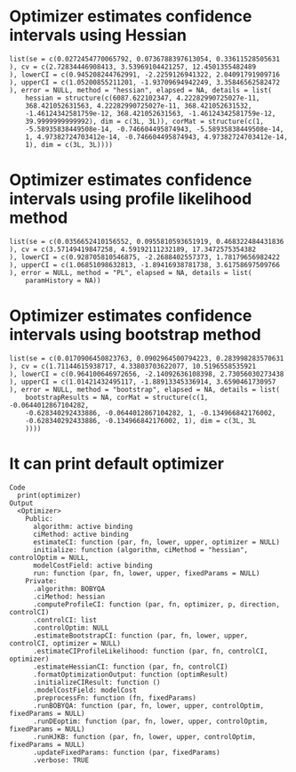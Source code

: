 # Optimizer estimates confidence intervals using Hessian

    list(se = c(0.0272454770065792, 0.0736788397613054, 0.33611528505631
    ), cv = c(2.72834446908413, 3.53969104421257, 12.4501355482489
    ), lowerCI = c(0.945208244762991, -2.2259126941322, 2.04091791909716
    ), upperCI = c(1.05200855211201, -1.93709694942249, 3.35846562582472
    ), error = NULL, method = "hessian", elapsed = NA, details = list(
        hessian = structure(c(6087.622102347, 4.22282990725027e-11, 
        368.421052631563, 4.22282990725027e-11, 368.421052631532, 
        -1.46124342581759e-12, 368.421052631563, -1.46124342581759e-12, 
        39.9999999999992), dim = c(3L, 3L)), corMat = structure(c(1, 
        -5.58935838449508e-14, -0.746604495874943, -5.58935838449508e-14, 
        1, 4.97382724703412e-14, -0.746604495874943, 4.97382724703412e-14, 
        1), dim = c(3L, 3L))))

# Optimizer estimates confidence intervals using profile likelihood method

    list(se = c(0.0356652410156552, 0.0955810593651919, 0.468322484431836
    ), cv = c(3.57149419847258, 4.59192111232189, 17.3472575354382
    ), lowerCI = c(0.928705810546875, -2.2688402557373, 1.78179656982422
    ), upperCI = c(1.06851098632813, -1.89416938781738, 3.61758697509766
    ), error = NULL, method = "PL", elapsed = NA, details = list(
        paramHistory = NA))

# Optimizer estimates confidence intervals using bootstrap method

    list(se = c(0.0170906450823763, 0.0902964500794223, 0.283998283570631
    ), cv = c(1.71144615938717, 4.33803703622077, 10.5196558535921
    ), lowerCI = c(0.964100646972656, -2.14092636108398, 2.73056030273438
    ), upperCI = c(1.01421432495117, -1.88913345336914, 3.6590461730957
    ), error = NULL, method = "bootstrap", elapsed = NA, details = list(
        bootstrapResults = NA, corMat = structure(c(1, -0.0644012867104282, 
        -0.628340292433886, -0.0644012867104282, 1, -0.134966842176002, 
        -0.628340292433886, -0.134966842176002, 1), dim = c(3L, 3L
        ))))

# It can print default optimizer

    Code
      print(optimizer)
    Output
      <Optimizer>
        Public:
          algorithm: active binding
          ciMethod: active binding
          estimateCI: function (par, fn, lower, upper, optimizer = NULL) 
          initialize: function (algorithm, ciMethod = "hessian", controlOptim = NULL, 
          modelCostField: active binding
          run: function (par, fn, lower, upper, fixedParams = NULL) 
        Private:
          .algorithm: BOBYQA
          .ciMethod: hessian
          .computeProfileCI: function (par, fn, optimizer, p, direction, controlCI) 
          .controlCI: list
          .controlOptim: NULL
          .estimateBootstrapCI: function (par, fn, lower, upper, controlCI, optimizer = NULL) 
          .estimateCIProfileLikelihood: function (par, fn, controlCI, optimizer) 
          .estimateHessianCI: function (par, fn, controlCI) 
          .formatOptimizationOutput: function (optimResult) 
          .initializeCIResult: function () 
          .modelCostField: modelCost
          .preprocessFn: function (fn, fixedParams) 
          .runBOBYQA: function (par, fn, lower, upper, controlOptim, fixedParams = NULL) 
          .runDEoptim: function (par, fn, lower, upper, controlOptim, fixedParams = NULL) 
          .runHJKB: function (par, fn, lower, upper, controlOptim, fixedParams = NULL) 
          .updateFixedParams: function (par, fixedParams) 
          .verbose: TRUE

